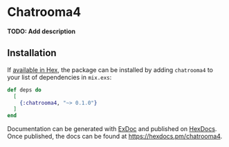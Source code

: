 # Chatrooma4

**TODO: Add description**

## Installation

If [available in Hex](https://hex.pm/docs/publish), the package can be installed
by adding `chatrooma4` to your list of dependencies in `mix.exs`:

```elixir
def deps do
  [
    {:chatrooma4, "~> 0.1.0"}
  ]
end
```

Documentation can be generated with [ExDoc](https://github.com/elixir-lang/ex_doc)
and published on [HexDocs](https://hexdocs.pm). Once published, the docs can
be found at <https://hexdocs.pm/chatrooma4>.

